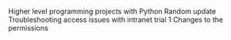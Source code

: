 Higher level programming projects with Python
Random update
Troubleshooting access issues with intranet trial 1
Changes to the permissions
